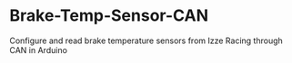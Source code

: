 # Brake-Temp-Sensor-CAN

Configure and read brake temperature sensors from Izze Racing through CAN in Arduino
